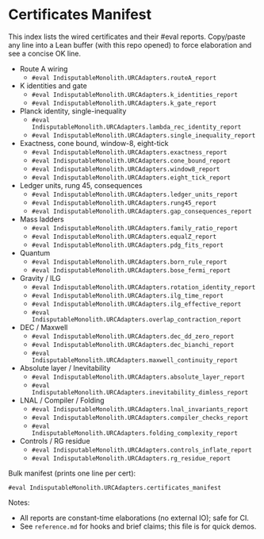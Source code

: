 # Certificates Manifest

This index lists the wired certificates and their #eval reports. Copy/paste any line into a Lean buffer (with this repo opened) to force elaboration and see a concise OK line.

- Route A wiring
  - `#eval IndisputableMonolith.URCAdapters.routeA_report`
- K identities and gate
  - `#eval IndisputableMonolith.URCAdapters.k_identities_report`
  - `#eval IndisputableMonolith.URCAdapters.k_gate_report`
- Planck identity, single-inequality
  - `#eval IndisputableMonolith.URCAdapters.lambda_rec_identity_report`
  - `#eval IndisputableMonolith.URCAdapters.single_inequality_report`
- Exactness, cone bound, window-8, eight-tick
  - `#eval IndisputableMonolith.URCAdapters.exactness_report`
  - `#eval IndisputableMonolith.URCAdapters.cone_bound_report`
  - `#eval IndisputableMonolith.URCAdapters.window8_report`
  - `#eval IndisputableMonolith.URCAdapters.eight_tick_report`
- Ledger units, rung 45, consequences
  - `#eval IndisputableMonolith.URCAdapters.ledger_units_report`
  - `#eval IndisputableMonolith.URCAdapters.rung45_report`
  - `#eval IndisputableMonolith.URCAdapters.gap_consequences_report`
- Mass ladders
  - `#eval IndisputableMonolith.URCAdapters.family_ratio_report`
  - `#eval IndisputableMonolith.URCAdapters.equalZ_report`
  - `#eval IndisputableMonolith.URCAdapters.pdg_fits_report`
- Quantum
  - `#eval IndisputableMonolith.URCAdapters.born_rule_report`
  - `#eval IndisputableMonolith.URCAdapters.bose_fermi_report`
- Gravity / ILG
  - `#eval IndisputableMonolith.URCAdapters.rotation_identity_report`
  - `#eval IndisputableMonolith.URCAdapters.ilg_time_report`
  - `#eval IndisputableMonolith.URCAdapters.ilg_effective_report`
  - `#eval IndisputableMonolith.URCAdapters.overlap_contraction_report`
- DEC / Maxwell
  - `#eval IndisputableMonolith.URCAdapters.dec_dd_zero_report`
  - `#eval IndisputableMonolith.URCAdapters.dec_bianchi_report`
  - `#eval IndisputableMonolith.URCAdapters.maxwell_continuity_report`
- Absolute layer / Inevitability
  - `#eval IndisputableMonolith.URCAdapters.absolute_layer_report`
  - `#eval IndisputableMonolith.URCAdapters.inevitability_dimless_report`
- LNAL / Compiler / Folding
  - `#eval IndisputableMonolith.URCAdapters.lnal_invariants_report`
  - `#eval IndisputableMonolith.URCAdapters.compiler_checks_report`
  - `#eval IndisputableMonolith.URCAdapters.folding_complexity_report`
- Controls / RG residue
  - `#eval IndisputableMonolith.URCAdapters.controls_inflate_report`
  - `#eval IndisputableMonolith.URCAdapters.rg_residue_report`

Bulk manifest (prints one line per cert):

```lean
#eval IndisputableMonolith.URCAdapters.certificates_manifest
```

Notes:
- All reports are constant-time elaborations (no external IO); safe for CI.
- See `reference.md` for hooks and brief claims; this file is for quick demos.
